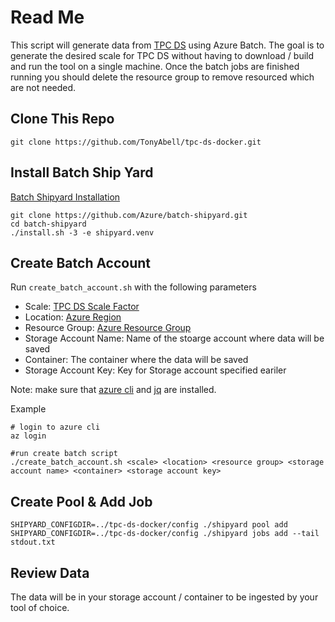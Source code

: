 Read Me
=

This script will generate data from [TPC DS](http://www.tpc.org/tpcds/) using Azure Batch. The goal is to generate the desired scale for TPC DS without having to download / build and run the tool on a single machine.  Once the batch jobs are finished running you should delete the resource group to remove resourced which are not needed.


Clone This Repo
-

```shell
git clone https://github.com/TonyAbell/tpc-ds-docker.git
```

Install Batch Ship Yard
-

[Batch Shipyard Installation](https://github.com/Azure/batch-shipyard/blob/master/docs/01-batch-shipyard-installation.md)

```shell
git clone https://github.com/Azure/batch-shipyard.git
cd batch-shipyard
./install.sh -3 -e shipyard.venv
```


Create Batch Account
-

Run `create_batch_account.sh` with the following parameters

- Scale: [TPC DS Scale Factor](http://www.tpc.org/tpc_documents_current_versions/current_specifications.asp)
- Location: [Azure Region](https://azure.microsoft.com/en-us/regions/)
- Resource Group: [Azure Resource Group](https://docs.microsoft.com/en-us/azure/azure-resource-manager/resource-group-overview)
- Storage Account Name: Name of the stoarge account where data will be saved
- Container: The container where the data will be saved
- Storage Account Key: Key for Storage account specified eariler

Note: make sure that [azure cli](https://docs.microsoft.com/en-us/cli/azure/install-azure-cli?view=azure-cli-latest) and [jq](https://stedolan.github.io/jq/) are installed.

Example

```shell
# login to azure cli
az login

#run create batch script
./create_batch_account.sh <scale> <location> <resource group> <storage account name> <container> <storage account key>
```

Create Pool & Add Job
-

```shell
SHIPYARD_CONFIGDIR=../tpc-ds-docker/config ./shipyard pool add
SHIPYARD_CONFIGDIR=../tpc-ds-docker/config ./shipyard jobs add --tail stdout.txt
```

Review Data
-

The data will be in your storage account / container to be ingested by your tool of choice.